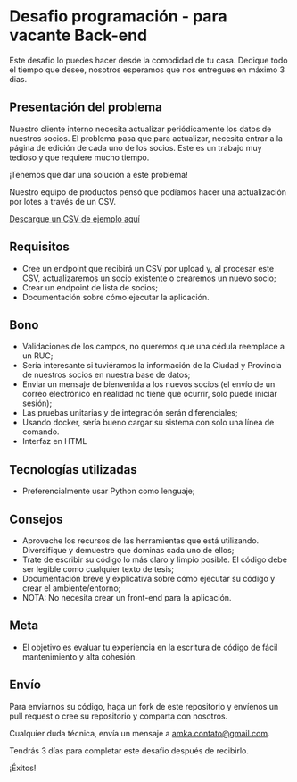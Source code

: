 # Desafio programación - para vacante Back-end
Este desafio lo puedes hacer desde la comodidad de tu casa. Dedique todo el tiempo que desee, nosotros esperamos que nos entregues en máximo 3 dias.

## Presentación del problema

Nuestro cliente interno necesita actualizar periódicamente los datos de nuestros socios. El problema pasa que para actualizar, necesita entrar a la página de edición de cada uno de los socios. Este es un trabajo muy tedioso y que requiere mucho tiempo.

¡Tenemos que dar una solución a este problema!

Nuestro equipo de productos pensó que podíamos hacer una actualización por lotes a través de un CSV.

[Descargue un CSV de ejemplo aquí](example.csv)

## Requisitos

- Cree un endpoint que recibirá un CSV por upload y, al procesar este CSV, actualizaremos un socio existente o crearemos un nuevo socio;
- Crear un endpoint de lista de socios;
- Documentación sobre cómo ejecutar la aplicación.

## Bono

- Validaciones de los campos, no queremos que una cédula reemplace a un RUC;
- Sería interesante si tuviéramos la información de la Ciudad y Provincia de nuestros socios en nuestra base de datos;
- Enviar un mensaje de bienvenida a los nuevos socios (el envío de un correo electrónico en realidad no tiene que ocurrir, solo puede iniciar sesión);
- Las pruebas unitarias y de integración serán diferenciales;
- Usando docker, sería bueno cargar su sistema con solo una línea de comando.
- Interfaz en HTML


## Tecnologías utilizadas

- Preferencialmente usar Python como lenguaje;

## Consejos

- Aproveche los recursos de las herramientas que está utilizando. Diversifique y demuestre que dominas cada uno de ellos;
- Trate de escribir su código lo más claro y limpio posible. El código debe ser legible como cualquier texto de tesis;
- Documentación breve y explicativa sobre cómo ejecutar su código y crear el ambiente/entorno;
- NOTA: No necesita crear un front-end para la aplicación.

## Meta

- El objetivo es evaluar tu experiencia en la escritura de código de fácil mantenimiento y alta cohesión.


## Envío

Para enviarnos su código, haga un fork de este repositorio y envíenos un pull request o cree su repositorio y comparta con nosotros.

Cualquier duda técnica, envía un mensaje a amka.contato@gmail.com.

Tendrás 3 días para completar este desafio después de recibirlo. 

¡Éxitos!
